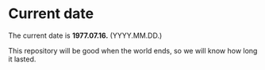 # Current date

The current date is **1977.07.16.** (YYYY.MM.DD.)

This repository will be good when the world ends, so we will know how long it lasted.